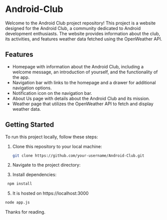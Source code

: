# Android-Club

Welcome to the Android Club project repository! This project is a website designed for the Android Club, a community dedicated to Android development enthusiasts. The website provides information about the club, its activities, and features weather data fetched using the OpenWeather API.

## Features

- Homepage with information about the Android Club, including a welcome message, an introduction of yourself, and the functionality of the app.
- Navigation bar with links to the homepage and a drawer for additional navigation options.
- Notification icon on the navigation bar.
- About Us page with details about the Android Club and its mission.
- Weather page that utilizes the OpenWeather API to fetch and display weather data.

## Getting Started

To run this project locally, follow these steps:

1. Clone this repository to your local machine:

   ```bash
   git clone https://github.com/your-username/Android-Club.git
2.  Navigate to the project directory:
3.  Install dependencies:
  ```bash
   npm install
```
5.  It is hosted on https://localhost:3000
   ```bash
   node app.js
```

Thanks for reading.
